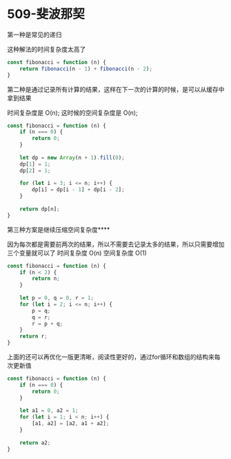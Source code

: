 # 509-斐波那契

第一种是常见的递归

这种解法的时间复杂度太高了
```javascript
const fibonacci = function (n) {
    return fibonacci(n - 1) + fibonacci(n - 2);
}
```

第二种是通过记录所有计算的结果，这样在下一次的计算的时候，是可以从缓存中拿到结果

时间复杂度是 O(n);
这时候的空间复杂度是 O(n);
```javascript
const fibonacci = function (n) {
    if (n === 0) {
        return 0;
    }
    
    let dp = new Array(n + 1).fill(0);
    dp[1] = 1;
    dp[2] = 1;
    
    for (let i = 3; i <= n; i++) {
        dp[i] = dp[i - 1] + dp[i - 2];
    }
    
    return dp[n];
}
```

第三种方案是继续压缩空间复杂度****

因为每次都是需要前两次的结果，所以不需要去记录太多的结果，所以只需要增加三个变量就可以了
时间复杂度 O(n)
空间复杂度 O(1)
```javascript
const fibonacci = function (n) {
    if (n < 2) {
        return n;
    }
    
    let p = 0, q = 0, r = 1;
    for (let i = 2; i <= n; i++) {
        p = q;
        q = r;
        r = p + q;
    }
    return r;
}
```

上面的还可以再优化一版更清晰，阅读性更好的，通过for循环和数组的结构来每次更新值
```javascript
const fibonacci = function (n) {
    if (n === 0) {
        return 0;
    }
    
    let a1 = 0, a2 = 1;
    for (let i = 1; i < n; i++) {
        [a1, a2] = [a2, a1 + a2];
    }
    
    return a2;
}
```
